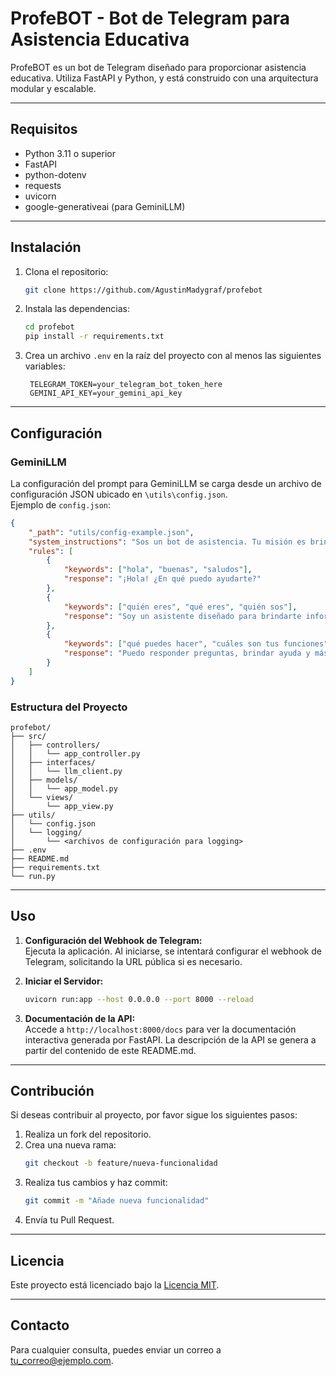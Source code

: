# ProfeBOT - Bot de Telegram para Asistencia Educativa

ProfeBOT es un bot de Telegram diseñado para proporcionar asistencia educativa. Utiliza FastAPI y Python, y está construido con una arquitectura modular y escalable.

---

## Requisitos

- Python 3.11 o superior
- FastAPI
- python-dotenv
- requests
- uvicorn
- google-generativeai (para GeminiLLM)

---

## Instalación

1. Clona el repositorio:
   ```bash
   git clone https://github.com/AgustinMadygraf/profebot
   ```
2. Instala las dependencias:
   ```bash
   cd profebot
   pip install -r requirements.txt
   ```

3. Crea un archivo `.env` en la raíz del proyecto con al menos las siguientes variables:
   ```env
    TELEGRAM_TOKEN=your_telegram_bot_token_here
    GEMINI_API_KEY=your_gemini_api_key
   ```

---

## Configuración

### GeminiLLM

La configuración del prompt para GeminiLLM se carga desde un archivo de configuración JSON ubicado en `\utils\config.json`.  
Ejemplo de `config.json`:
```json
{
    "_path": "utils/config-example.json",
    "system_instructions": "Sos un bot de asistencia. Tu misión es brindar información y apoyo a los usuarios de esta comunidad. Responde de manera clara y útil.",
    "rules": [
        {
            "keywords": ["hola", "buenas", "saludos"],
            "response": "¡Hola! ¿En qué puedo ayudarte?"
        },
        {
            "keywords": ["quién eres", "qué eres", "quién sos"],
            "response": "Soy un asistente diseñado para brindarte información y asistencia."
        },
        {
            "keywords": ["qué puedes hacer", "cuáles son tus funciones"],
            "response": "Puedo responder preguntas, brindar ayuda y más."
        }
    ]
}
```

### Estructura del Proyecto

```
profebot/
├── src/
│   ├── controllers/
│   │   └── app_controller.py
│   ├── interfaces/
│   │   └── llm_client.py
│   ├── models/
│   │   └── app_model.py
│   └── views/
│       └── app_view.py
├── utils/
│   └── config.json
│   └── logging/
│       └── <archivos de configuración para logging>
├── .env
├── README.md
├── requirements.txt
└── run.py
```

---

## Uso

1. **Configuración del Webhook de Telegram:**  
   Ejecuta la aplicación. Al iniciarse, se intentará configurar el webhook de Telegram, solicitando la URL pública si es necesario.

2. **Iniciar el Servidor:**
   ```bash
   uvicorn run:app --host 0.0.0.0 --port 8000 --reload
   ```

3. **Documentación de la API:**  
   Accede a `http://localhost:8000/docs` para ver la documentación interactiva generada por FastAPI. La descripción de la API se genera a partir del contenido de este README.md.

---

## Contribución

Si deseas contribuir al proyecto, por favor sigue los siguientes pasos:

1. Realiza un fork del repositorio.
2. Crea una nueva rama:
   ```bash
   git checkout -b feature/nueva-funcionalidad
   ```
3. Realiza tus cambios y haz commit:
   ```bash
   git commit -m "Añade nueva funcionalidad"
   ```
4. Envía tu Pull Request.

---

## Licencia

Este proyecto está licenciado bajo la [Licencia MIT](LICENSE).

---

## Contacto

Para cualquier consulta, puedes enviar un correo a [tu_correo@ejemplo.com](mailto:tu_correo@ejemplo.com).
